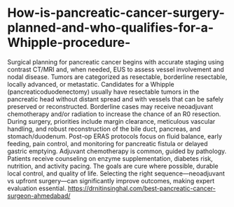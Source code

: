 # How-is-pancreatic-cancer-surgery-planned-and-who-qualifies-for-a-Whipple-procedure-

Surgical planning for pancreatic cancer begins with accurate staging using contrast CT/MRI and, when needed, EUS to assess vessel involvement and nodal disease. Tumors are categorized as resectable, borderline resectable, locally advanced, or metastatic. Candidates for a Whipple (pancreaticoduodenectomy) usually have resectable tumors in the pancreatic head without distant spread and with vessels that can be safely preserved or reconstructed. Borderline cases may receive neoadjuvant chemotherapy and/or radiation to increase the chance of an R0 resection. During surgery, priorities include margin clearance, meticulous vascular handling, and robust reconstruction of the bile duct, pancreas, and stomach/duodenum. Post-op ERAS protocols focus on fluid balance, early feeding, pain control, and monitoring for pancreatic fistula or delayed gastric emptying. Adjuvant chemotherapy is common, guided by pathology. Patients receive counseling on enzyme supplementation, diabetes risk, nutrition, and activity pacing. The goals are cure where possible, durable local control, and quality of life. Selecting the right sequence—neoadjuvant vs upfront surgery—can significantly improve outcomes, making expert evaluation essential.
https://drnitinsinghal.com/best-pancreatic-cancer-surgeon-ahmedabad/
